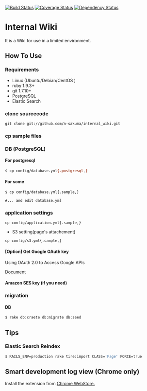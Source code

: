 [![Build Status](https://travis-ci.org/n-sakuma/internal_wiki.png)](https://travis-ci.org/n-sakuma/internal_wiki)
[![Coverage Status](https://coveralls.io/repos/n-sakuma/internal_wiki/badge.png?branch=develop)](https://coveralls.io/r/n-sakuma/internal_wiki?branch=develop)
[![Dependency Status](https://gemnasium.com/n-sakuma/internal_wiki.png)](https://gemnasium.com/n-sakuma/internal_wiki)

# Internal Wiki

It is a Wiki for use in a limited environment.


## How To Use

### Requirements

* Linux (Ubuntu/Debian/CentOS )
* ruby 1.9.3+
* git 1.7.10+
* PostgreSQL
* Elastic Search


### clone sourcecode

```
git clone git://github.com/n-sakuma/internal_wiki.git
```

### cp sample files

### DB (PostgreSQL)

#### For postgresql

```bash
$ cp config/database.yml{.postgresql,}
```

#### For some

```
$ cp config/database.yml{.sample,}

#... and edit database.yml
```

### application settings

```
cp config/application.yml{.sample,}
```

* S3 setting(page's attachement)

```
cp config/s3.yml{.sample,}
```

#### [Option] Get Google OAuth key

Using OAuth 2.0 to Access Google APIs

[Document](https://developers.google.com/accounts/docs/OAuth2)


#### Amazon SES key (if you need)

### migration

#### DB

```bash
$ rake db:craete db:migrate db:seed
```

## Tips

### Elastic Search Reindex

```bash
$ RAILS_ENV=production rake tire:import CLASS='Page' FORCE=true
```

## Smart development log view (Chrome only)

Install the extension from [Chrome WebStore.](https://chrome.google.com/webstore/detail/railspanel/gjpfobpafnhjhbajcjgccbbdofdckggg)
